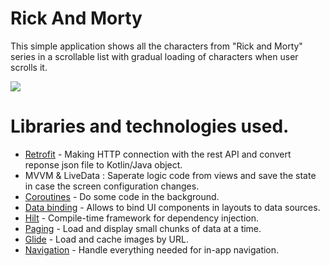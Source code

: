 # Rick And Morty

This simple application shows all the characters from "Rick and Morty" series in a scrollable list with gradual loading of characters when user scrolls it.

<img src="https://user-images.githubusercontent.com/48939805/185069974-0fec770d-b4d5-4e61-a180-082a53919fb8.gif" >






# Libraries and technologies used.
- [Retrofit](https://square.github.io/retrofit/) - Making HTTP connection with the rest API and convert reponse json file to Kotlin/Java object.
- MVVM & LiveData : Saperate logic code from views and save the state in case the screen configuration changes.
- [Coroutines](https://kotlinlang.org/docs/coroutines-overview.html#sample-projects) - Do some code in the background.
- [Data binding](https://developer.android.com/topic/libraries/data-binding) - Allows to bind UI components in layouts to data sources.
- [Hilt](https://developer.android.com/training/dependency-injection/hilt-android) - Compile-time framework for dependency injection.
- [Paging](https://developer.android.com/topic/libraries/architecture/paging/v3-overview) - Load and display small chunks of data at a time.
- [Glide](https://github.com/bumptech/glide) - Load and cache images by URL.
- [Navigation](https://developer.android.com/guide/navigation/navigation-getting-started) - Handle everything needed for in-app navigation.
